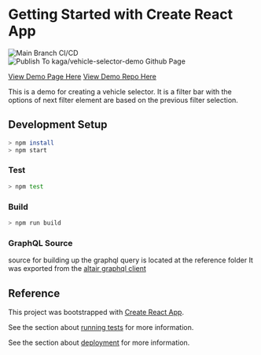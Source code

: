 # Getting Started with Create React App

![Main Branch CI/CD](https://github.com/kaga/react-vehicle-selector/workflows/Main%20Branch%20CI/CD/badge.svg)
![Publish To kaga/vehicle-selector-demo Github Page](https://github.com/kaga/react-vehicle-selector/workflows/Publish%20To%20kaga/vehicle-selector-demo%20Github%20Page/badge.svg)

[View Demo Page Here](https://kaga.github.io/vehicle-selector-demo/)
[View Demo Repo Here](https://github.com/kaga/vehicle-selector-demo)

This is a demo for creating a vehicle selector. It is a filter bar with the options of next
filter element are based on the previous filter selection.

## Development Setup

```bash
> npm install
> npm start
```

### Test

```bash
> npm test
```

### Build

```bash
> npm run build
```

### GraphQL Source

source for building up the graphql query is located at the reference folder
It was exported from the [altair graphql client](https://altair.sirmuel.design/)

## Reference

This project was bootstrapped with [Create React App](https://github.com/facebook/create-react-app).

See the section about [running tests](https://facebook.github.io/create-react-app/docs/running-tests) for more information.

See the section about [deployment](https://facebook.github.io/create-react-app/docs/deployment) for more information.
